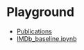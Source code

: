 # Playground
* [Publications](/publications.md)
* [IMDb_baseline.ipynb](https://colab.research.google.com/github/tianjianjiang/playground/blob/master/IMDb_baseline.ipynb)
